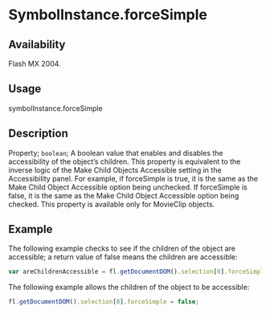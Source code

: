 # SymbolInstance.forceSimple

## Availability

Flash MX 2004.

## Usage

symbolInstance.forceSimple

## Description

Property; `boolean`; A boolean value that enables and disables the accessibility of the object’s children. This property is equivalent to the inverse logic of the Make Child Objects Accessible setting in the Accessibility panel. For example, if forceSimple is true, it is the same as the Make Child Object Accessible option being unchecked. If forceSimple is false, it is the same as the Make Child Object Accessible option being checked.
This property is available only for MovieClip objects.

## Example

The following example checks to see if the children of the object are accessible; a return value of false means the children are accessible:

```javascript
var areChildrenAccessible = fl.getDocumentDOM().selection[0].forceSimple; 
```

The following example allows the children of the object to be accessible:

```javascript
fl.getDocumentDOM().selection[0].forceSimple = false;
```
